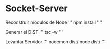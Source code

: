 
# Socket-Server

Reconstruir modulos de Node
'''
npm install
''''

Generar el DIST
'''
tsc -w
'''

Levantar Servidor
'''
nodemon dist/
node dist/
'''
